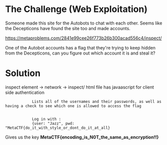 # The Challenge (Web Exploitation)

Someone made this site for the Autobots to chat with each other. Seems like the Decepticons have found the site too and made accounts.

https://metaproblems.com/2841e99cee26f773b26b300acad556c4/inspect/

One of the Autobot accounts has a flag that they're trying to keep hidden from the Decepticons, can you figure out which account it is and steal it?

# Solution

inspect element -> network -> inspect/ html file has javaascript for client side authentication
			
				Lists all of the usernames and their passwords, as well as having a check to see which one is allowed to access the flag
				
				
				Log in with :
				{user: "Jazz", pwd: "MetaCTF{do_it_with_style_or_dont_do_it_at_all} 


Gives us the key **MetaCTF{encoding_is_N0T_the_same_as_encryption!!}**



